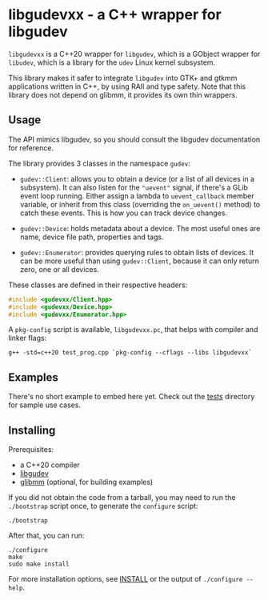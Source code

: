 libgudevxx - a C++ wrapper for libgudev
=======================================

`libgudevxx` is a C++20 wrapper for `libgudev`, which is a GObject wrapper for `libudev`, which is
a library for the `udev` Linux kernel subsystem.

This library makes it safer to integrate `libgudev` into GTK+ and gtkmm applications written
in C++, by using RAII and type safety. Note that this library does not depend on glibmm,
it provides its own thin wrappers.


Usage
-----

The API mimics libgudev, so you should consult the libgudev documentation for reference.

The library provides 3 classes in the namespace `gudev`:

  - `gudev::Client`: allows you to obtain a device (or a list of all devices in a
    subsystem). It can also listen for the `"uevent"` signal, if there's a GLib event loop
    running. Either assign a lambda to `uevent_callback` member variable, or inherit from
    this class (overriding the `on_uevent()` method) to catch these events. This is how
    you can track device changes.

  - `gudev::Device`: holds metadata about a device. The most useful ones are name, device
    file path, properties and tags.

  - `gudev::Enumerator`: provides querying rules to obtain lists of devices. It can be
    more useful than using `gudev::Client`, because it can only return zero, one or all
    devices.

These classes are defined in their respective headers:

```cpp
#include <gudevxx/Client.hpp>
#include <gudevxx/Device.hpp>
#include <gudevxx/Enumerator.hpp>
```

A `pkg-config` script is available, `libgudevxx.pc`, that helps with compiler and linker
flags:

    g++ -std=c++20 test_prog.cpp `pkg-config --cflags --libs libgudevxx`


Examples
--------

There's no short example to embed here yet. Check out the [tests](tests) directory for
sample use cases.


Installing
----------

Prerequisites:

  - a C++20 compiler
  - [libgudev](http://gitlab.gnome.org/GNOME/libgudev)
  - [glibmm](http://gitlab.gnome.org/GNOME/glibmm) (optional, for building examples)

If you did not obtain the code from a tarball, you may need to run the `./bootstrap`
script once, to generate the `configure` script:

    ./bootstrap

After that, you can run:

    ./configure
    make
    sudo make install

For more installation options, see [INSTALL](INSTALL) or the output of
`./configure --help`.
